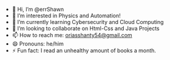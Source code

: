 - 👋 Hi, I’m @errShawn
- 👀 I’m interested in Physics and Automation!
- 🌱 I’m currently learning Cybersecurity and Cloud Computing
- 💞️ I’m looking to collaborate on Html-Css and Java Projects
- 📫 How to reach me: oriasshanty54@gmail.com
- 😄 Pronouns: he/him
- ⚡ Fun fact: I read an unhealthy amount of books a month.

<!---
errShawn/errShawn is a ✨ special ✨ repository because its `README.md` (this file) appears on your GitHub profile.
You can click the Preview link to take a look at your changes.
--->
